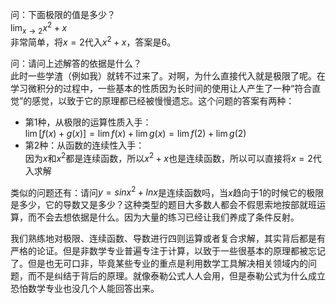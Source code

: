 问：下面极限的值是多少？  
$\lim_{x \to 2}x^2 + x$  
非常简单，将$x=2$代入$x^2 + x$，答案是$6$。

问：请问上述解答的依据是什么？  
此时一些学渣（例如我）就转不过来了。对啊，为什么直接代入就是极限了呢。在学习微积分的过程中，一些基本的性质因为长时间的使用让人产生了一种“符合直觉”的感觉，以致于它的原理都已经被慢慢遗忘。这个问题的答案有两种：
* 第1种，从极限的运算性质入手：  
    $\lim[f(x) + g(x)] = \lim f(x) + \lim g(x)= \lim f(2) + \lim g(2)$
* 第2种：从函数的连续性入手：  
    因为$x$和$x^2$都是连续函数，所以$x^2 + x$也是连续函数，所以可以直接将$x=2$代入求解

类似的问题还有：请问$y = sinx^2 + lnx$是连续函数吗，当$x$趋向于$1$的时候它的极限是多少，它的导数又是多少？这种类型的题目大多数人都会不假思索地按部就班运算，而不会去想依据是什么。因为大量的练习已经让我们养成了条件反射。

我们熟练地对极限、连续函数、导数进行四则运算或者复合求解，其实背后都是有严格的论证。但是非数学专业普遍专注于计算，以致于一些很基本的原理都被忘记了。但是也无可口非，毕竟某些专业的重点是利用数学工具解决相关领域内的问题，而不是纠结于背后的原理。就像泰勒公式人人会用，但是泰勒公式为什么成立恐怕数学专业也没几个人能回答出来。
